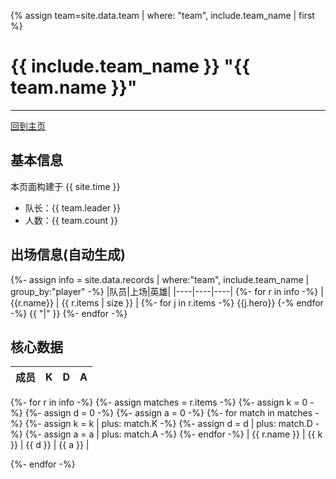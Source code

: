 {% assign team=site.data.team | where: "team", include.team_name | first %}

# {{ include.team_name }} "{{ team.name }}"
---
[回到主页](index.html)

## 基本信息
本页面构建于 {{ site.time }}

- 队长：{{ team.leader }}
- 人数：{{ team.count }}

## 出场信息(自动生成)

{%- assign info = site.data.records | where:"team", include.team_name | group_by:"player" -%}
|队员|上场|英雄|
|----|----|----|
{%- for r in info -%}
| {{r.name}}  |  {{ r.items | size }} |  {%- for j in r.items -%}  {{j.hero}}  {-% endfor -%}  {{ "|" }}
{%- endfor -%}

## 核心数据

|成员|K|D|A|
|----|----|----|----|
{%- for r in info -%}
  {%- assign matches = r.items -%}
  {%- assign k = 0 -%}
  {%- assign d = 0 -%}
  {%- assign a = 0 -%}
  {%- for match in matches -%}
      {%- assign k = k | plus: match.K -%}
      {%- assign d = d | plus: match.D -%}
      {%- assign a = a | plus: match.A -%}
  {%- endfor -%}
| {{ r.name }} | {{ k }} | {{ d }} | {{ a }}  |

{%- endfor -%}
